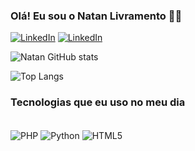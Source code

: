 ### Olá! Eu sou o Natan Livramento 👋🏾

[![LinkedIn](https://img.shields.io/badge/LinkedIn-0077B5?style=for-the-badge&logo=linkedin&logoColor=white)](https://www.linkedin.com/in/natan-livramento-676577298/)
[![LinkedIn](https://img.shields.io/badge/Gmail-D14836?style=for-the-badge&logo=gmail&logoColor=white)](https://mail.google.com/mail/?view=cm&fs=1&to=natanlivramento677@gmail.com)

![Natan GitHub stats](https://github-readme-stats.vercel.app/api?username=natan3LiR&show_icons=true&theme=dracula)

![Top Langs](https://github-readme-stats.vercel.app/api/top-langs/?username=natan3LiR&hide_progress=true&theme=dracula)

### Tecnologias que eu uso no meu dia

<div style="display: inline_block"><br/>
    <img align="center" alt="PHP" src="https://img.shields.io/badge/PHP-777BB4?style=for-the-badge&logo=php&logoColor=white"/>
    <img align="center" alt="Python" src="https://img.shields.io/badge/Python-3776AB?style=for-the-badge&logo=python&logoColor=white"/>
    <img align="center" alt="HTML5" src="https://img.shields.io/badge/HTML5-E34F26?style=for-the-badge&logo=html5&logoColor=white"/>
</div>

<br>
